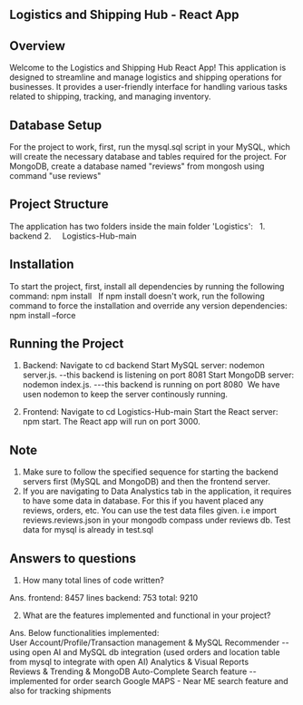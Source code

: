 ## Logistics and Shipping Hub - React App
## Overview
Welcome to the Logistics and Shipping Hub React App! This application is designed to streamline and manage logistics and shipping operations for businesses. It provides a user-friendly interface for handling various tasks related to shipping, tracking, and managing inventory.
 
## Database Setup
For the project to work, first, run the mysql.sql script in your MySQL, which will create the necessary database and tables required for the project. For MongoDB, create a database named "reviews" from mongosh using command "use reviews"
 
## Project Structure
The application has two folders inside the main folder 'Logistics':
 
1.     backend
2.     Logistics-Hub-main
 
## Installation
To start the project, first, install all dependencies by running the following command:
npm install
 
If npm install doesn't work, run the following command to force the installation and override any version dependencies:
npm install –force
 
## Running the Project
1. Backend:
Navigate to cd backend
Start MySQL server: nodemon server.js.    --this backend is listening on port 8081
Start MongoDB server: nodemon index.js.    ---this backend is running on port 8080
 We have usen nodemon to keep the server continously running. 

2. Frontend:
Navigate to cd Logistics-Hub-main
Start the React server: npm start.
The React app will run on port 3000.

## Note
1. Make sure to follow the specified sequence for starting the backend servers first (MySQL and MongoDB) and then the frontend server.
2. If you are navigating to Data Analystics tab in the application, it requires to have some data in database. For this if you havent placed any reviews, orders, etc. You can use the test data files given. i.e 
            import reviews.reviews.json in your mongodb compass under reviews db. Test data for mysql is already in test.sql

## Answers to questions 
1. How many total lines of code written?
   
Ans. frontend: 8457 lines
backend: 753
total: 9210

                             
2. What are the features implemented and functional in your project?

Ans.
Below functionalities implemented:                                    
User Account/Profile/Transaction management & MySQL
Recommender --using open AI and MySQL db integration (used orders and location table from mysql to integrate with open AI)
Analytics & Visual Reports                                
Reviews & Trending & MongoDB
Auto-Complete Search feature --implemented for order search
Google MAPS - Near ME search feature and also for tracking shipments

